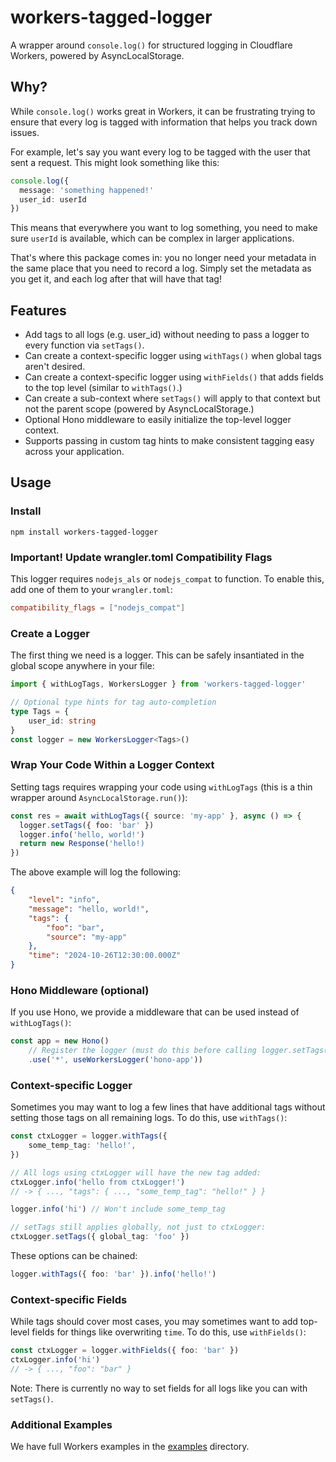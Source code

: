 # workers-tagged-logger

A wrapper around `console.log()` for structured logging in Cloudflare Workers, powered by AsyncLocalStorage.

## Why?

While `console.log()` works great in Workers, it can be frustrating trying to ensure that every log is tagged with information that helps you track down issues.

For example, let's say you want every log to be tagged with the user that sent a request. This might look something like this:

```ts
console.log({
  message: 'something happened!'
  user_id: userId
})
```

This means that everywhere you want to log something, you need to make sure `userId` is available, which can be complex in larger applications.

That's where this package comes in: you no longer need your metadata in the same place that you need to record a log. Simply set the metadata as you get it, and each log after that will have that tag!

## Features

- Add tags to all logs (e.g. user_id) without needing to pass a logger to every function via `setTags()`.
- Can create a context-specific logger using `withTags()` when global tags aren't desired.
- Can create a context-specific logger using `withFields()` that adds fields to the top level (similar to `withTags()`.)
- Can create a sub-context where `setTags()` will apply to that context but not the parent scope (powered by AsyncLocalStorage.)
- Optional Hono middleware to easily initialize the top-level logger context.
- Supports passing in custom tag hints to make consistent tagging easy across your application.

## Usage

### Install

```shell
npm install workers-tagged-logger
```

### Important! Update wrangler.toml Compatibility Flags

This logger requires `nodejs_als` or `nodejs_compat` to function. To enable this, add one of them to your `wrangler.toml`:

```toml
compatibility_flags = ["nodejs_compat"]
```

### Create a Logger

The first thing we need is a logger. This can be safely insantiated in the global scope anywhere in your file:

```ts
import { withLogTags, WorkersLogger } from 'workers-tagged-logger'

// Optional type hints for tag auto-completion
type Tags = {
	user_id: string
}
const logger = new WorkersLogger<Tags>()
```

### Wrap Your Code Within a Logger Context

Setting tags requires wrapping your code using `withLogTags` (this is a thin wrapper around `AsyncLocalStorage.run()`):

```ts
const res = await withLogTags({ source: 'my-app' }, async () => {
  logger.setTags({ foo: 'bar' })
  logger.info('hello, world!')
  return new Response('hello!)
})
```

The above example will log the following:

```json
{
	"level": "info",
	"message": "hello, world!",
	"tags": {
		"foo": "bar",
		"source": "my-app"
	},
	"time": "2024-10-26T12:30:00.000Z"
}
```

### Hono Middleware (optional)

If you use Hono, we provide a middleware that can be used instead of `withLogTags()`:

```ts
const app = new Hono()
	// Register the logger (must do this before calling logger.setTags())
	.use('*', useWorkersLogger('hono-app'))
```

### Context-specific Logger

Sometimes you may want to log a few lines that have additional tags without setting those tags on all remaining logs. To do this, use `withTags()`:

```ts
const ctxLogger = logger.withTags({
	some_temp_tag: 'hello!',
})

// All logs using ctxLogger will have the new tag added:
ctxLogger.info('hello from ctxLogger!')
// -> { ..., "tags": { ..., "some_temp_tag": "hello!" } }

logger.info('hi') // Won't include some_temp_tag

// setTags still applies globally, not just to ctxLogger:
ctxLogger.setTags({ global_tag: 'foo' })
```

These options can be chained:

```ts
logger.withTags({ foo: 'bar' }).info('hello!')
```

### Context-specific Fields

While tags should cover most cases, you may sometimes want to add top-level fields for things like overwriting `time`. To do this, use `withFields()`:

```ts
const ctxLogger = logger.withFields({ foo: 'bar' })
ctxLogger.info('hi')
// -> { ..., "foo": "bar" }
```

Note: There is currently no way to set fields for all logs like you can with `setTags()`.

### Additional Examples

We have full Workers examples in the [examples](../../examples/) directory.
